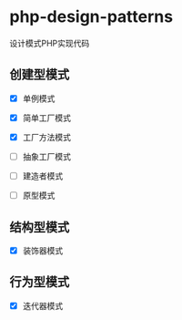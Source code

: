 # php-design-patterns

设计模式PHP实现代码

## 创建型模式

- [x] 单例模式
- [x] 简单工厂模式
- [x] 工厂方法模式
- [ ] 抽象工厂模式
- [ ] 建造者模式
- [ ] 原型模式


## 结构型模式

- [x] 装饰器模式


## 行为型模式

- [x] 迭代器模式

